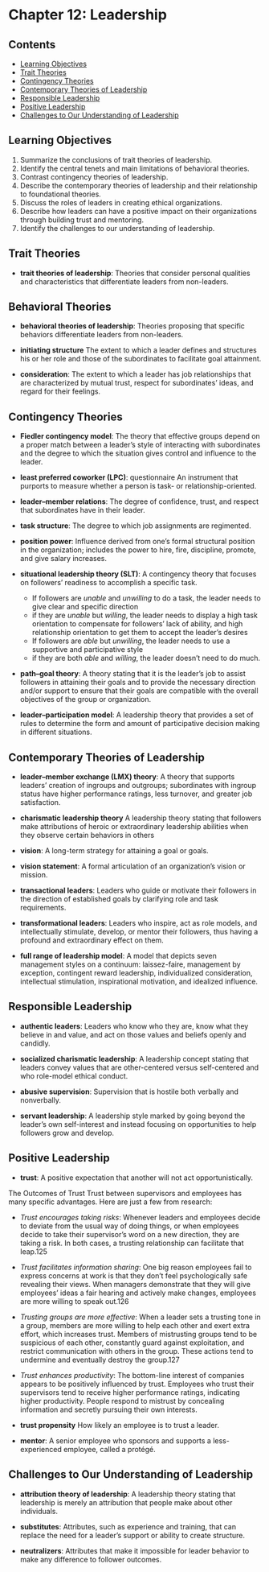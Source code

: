 # Chapter 12: Leadership

## Contents

- [Learning Objectives](#Learning-Objectives)
- [Trait Theories](#Trait-Theories)
- [Contingency Theories](Contingency-Theories)
- [Contemporary Theories of Leadership](#Contemporary-Theories-of-Leadership)
- [Responsible Leadership](#Responsible-Leadership)
- [Positive Leadership](#Positive-Leadership)
- [Challenges to Our Understanding of Leadership](#Challenges-to-Our-Understanding-of-Leadership)

## Learning Objectives

1. Summarize the conclusions of trait theories of leadership.
2. Identify the central tenets and main limitations of behavioral theories.
3. Contrast contingency theories of leadership.
4. Describe the contemporary theories of leadership and their relationship to foundational theories.
5. Discuss the roles of leaders in creating ethical organizations.
6. Describe how leaders can have a positive impact on their organizations through building trust and mentoring.
7. Identify the challenges to our understanding of leadership.

## Trait Theories

- **trait theories of leadership**: Theories that consider personal qualities and characteristics that differentiate leaders from non-leaders.

## Behavioral Theories

- **behavioral theories of leadership**: Theories proposing that specific behaviors differentiate leaders from non-leaders.

- **initiating structure** The extent to which a leader defines and structures his or her role and those of the subordinates to facilitate goal attainment.

- **consideration**: The extent to which a leader has job relationships that are characterized by mutual trust, respect for subordinates’ ideas, and regard for their feelings.

## Contingency Theories

- **Fiedler contingency model**: The theory that effective groups depend on a proper match between a leader’s style of interacting with subordinates and the degree to which the situation gives control and influence to the leader.

- **least preferred coworker (LPC)**: questionnaire An instrument that purports to measure whether a person is task- or relationship-oriented.

- **leader–member relations**: The degree of confidence, trust, and respect that subordinates have in their leader.

- **task structure**: The degree to which job assignments are regimented.

- **position power**: Influence derived from one’s formal structural position in the organization; includes the power to hire, fire, discipline, promote, and give salary increases.

- **situational leadership theory (SLT)**: A contingency theory that focuses on followers’ readiness to accomplish a specific task.

  - If followers are _unable_ and _unwilling_ to do a task, the leader needs to give clear and specific direction
  - if they are _unable_ but _willing_, the leader needs to display a high task orientation to compensate for followers’ lack of ability, and high relationship orientation to get them to accept the leader’s desires
  - If followers are _able_ but _unwilling_, the leader needs to use a supportive and participative style
  - if they are both _able_ and _willing_, the leader doesn’t need to do much.

- **path–goal theory**: A theory stating that it is the leader’s job to assist followers in attaining their goals and to provide the necessary direction and/or support to ensure that their goals are compatible with the overall objectives of the group or organization.

- **leader–participation model**: A leadership theory that provides a set of rules to determine the form and amount of participative decision making in different situations.

## Contemporary Theories of Leadership

- **leader–member exchange (LMX) theory**: A theory that supports leaders’ creation of ingroups and outgroups; subordinates with ingroup status have higher performance ratings, less turnover, and greater job satisfaction.

- **charismatic leadership theory** A leadership theory stating that followers make attributions of heroic or extraordinary leadership abilities when they observe certain behaviors in others

- **vision**: A long-term strategy for attaining a goal or goals.

- **vision statement**: A formal articulation of an organization’s vision or mission.

- **transactional leaders**: Leaders who guide or motivate their followers in the direction of established goals by clarifying role and task requirements.

- **transformational leaders**: Leaders who inspire, act as role models, and intellectually stimulate, develop, or mentor their followers, thus having a profound and extraordinary effect on them.

- **full range of leadership model**: A model that depicts seven management styles on a continuum: laissez-faire, management by exception, contingent reward leadership, individualized consideration, intellectual stimulation, inspirational motivation, and idealized influence.

## Responsible Leadership

- **authentic leaders**: Leaders who know who they are, know what they believe in and value, and act on those values and beliefs openly and candidly.

- **socialized charismatic leadership**: A leadership concept stating that leaders convey values that are other-centered versus self-centered and who role-model ethical conduct.

- **abusive supervision**: Supervision that is hostile both verbally and nonverbally.

- **servant leadership**: A leadership style marked by going beyond the leader’s own self-interest and instead focusing on opportunities to help followers grow and develop.

## Positive Leadership

- **trust**: A positive expectation that another will not act opportunistically.

The Outcomes of Trust Trust between supervisors and employees has many specific advantages. Here are just a few from research:

- _Trust encourages taking risks_: Whenever leaders and employees decide to deviate from the usual way of doing things, or when employees decide to take their supervisor’s word on a new direction, they are taking a risk. In both cases, a trusting relationship can facilitate that leap.125
- _Trust facilitates information sharing_: One big reason employees fail to express concerns at work is that they don’t feel psychologically safe revealing their views. When managers demonstrate that they will give employees’ ideas a fair hearing and actively make changes, employees are more willing to speak out.126
- _Trusting groups are more effective_: When a leader sets a trusting tone in a group, members are more willing to help each other and exert extra effort, which increases trust. Members of mistrusting groups tend to be suspicious of each other, constantly guard against exploitation, and restrict communication with others in the group. These actions tend to undermine and eventually destroy the group.127
- _Trust enhances productivity_: The bottom-line interest of companies appears to be positively influenced by trust. Employees who trust their supervisors tend to receive higher performance ratings, indicating higher productivity. People respond to mistrust by concealing information and secretly pursuing their own interests.

- **trust propensity** How likely an employee is to trust a leader.

- **mentor**: A senior employee who sponsors and supports a less-experienced employee, called a protégé.

## Challenges to Our Understanding of Leadership

- **attribution theory of leadership**: A leadership theory stating that leadership is merely an attribution that people make about other individuals.

- **substitutes**: Attributes, such as experience and training, that can replace the need for a leader’s support or ability to create structure.

- **neutralizers**: Attributes that make it impossible for leader behavior to make any difference to follower outcomes.
